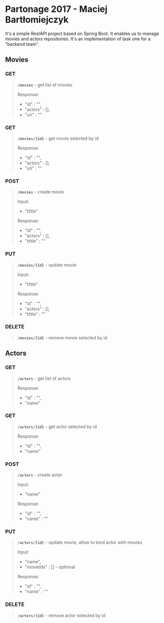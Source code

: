# Partonage 2017 - Maciej Bartłomiejczyk
It's a simple RestAPI project based on Spring Boot. It enables us to manage movies and actors repositories. It's an implementation of task one for a "backend team". 


Movies
-------
### GET
>**`/movies`** - get list of movies
>
> Response:
>- "id" : "",
>- "actors" : [], 
>- "uri" : ""

### GET
>**`/movies/{id}`** - get movie selected by id
>
> Response:
>- "id" : "",
>- "actors" : [], 
>- "uri" : ""

### POST
>**`/movies`** - create movie
>
> Input:
>- "tittle"
>
> Response:
>- "id" : "",
>- "actors" : [], 
>- "tittle" : ""

### PUT
>**`/movies/{id}`** - update movie
>
> Input:
>- "tittle"
>
> Response:
>- "id" : "",
>- "actors" : [], 
>- "tittle" : ""

### DELETE
>**`/movies/{id}`** - remove movie selected by id


Actors
-------
### GET
>**`/actors`** - get list of actors
>
> Response:
>- "id" : "",
>- "name"

### GET
>**`/actors/{id}`** - get actor selected by id
>
> Response:
>- "id" : "",
>- "name"

### POST
>**`/actors`** - create actor
>
> Input:
>- "name"
>
> Response:
>- "id" : "",
>- "name" : ""

### PUT
>**`/actors/{id}`** - update movie, allow to bind actor with movies
>
> Input:
>- "name",
>- "movieIds" : [] - optional
>
> Response:
>- "id" : "",
>- "name" : ""

### DELETE
>**`/actors/{id}`** - remove actor selected by id
